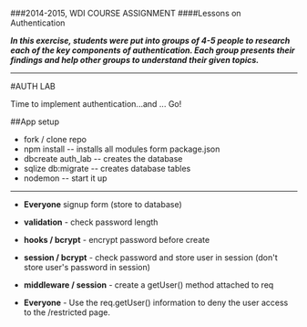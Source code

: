 ###2014-2015, WDI COURSE ASSIGNMENT
####Lessons on Authentication

***In this exercise, students were put into groups of 4-5 people to research each of the key components of authentication. Each group presents their findings and help other groups to understand their given topics.***


***

#AUTH LAB

Time to implement authentication...and ... Go!

##App setup
* fork / clone repo
* npm install -- installs all modules form package.json
* dbcreate auth_lab -- creates the database
* sqlize db:migrate -- creates database tables
* nodemon -- start it up

-----

* **Everyone** signup form (store to database)

* **validation** - check password length

* **hooks / bcrypt** - encrypt password before create

* **session / bcrypt** - check password and store user in session (don't store user's password in session)

* **middleware / session** - create a getUser() method attached to req

* **Everyone** - Use the req.getUser() information to deny the user access to the /restricted page.
